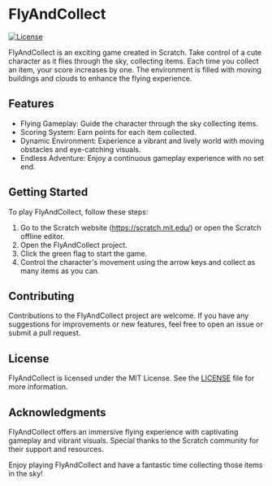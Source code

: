# FlyAndCollect

[![License](https://img.shields.io/badge/License-MIT-blue.svg)](https://opensource.org/licenses/MIT)

FlyAndCollect is an exciting game created in Scratch. Take control of a cute character as it flies through the sky, collecting items. Each time you collect an item, your score increases by one. The environment is filled with moving buildings and clouds to enhance the flying experience.

## Features

- Flying Gameplay: Guide the character through the sky collecting items.
- Scoring System: Earn points for each item collected.
- Dynamic Environment: Experience a vibrant and lively world with moving obstacles and eye-catching visuals.
- Endless Adventure: Enjoy a continuous gameplay experience with no set end.

## Getting Started

To play FlyAndCollect, follow these steps:

1. Go to the Scratch website (https://scratch.mit.edu/) or open the Scratch offline editor.
2. Open the FlyAndCollect project.
3. Click the green flag to start the game.
4. Control the character's movement using the arrow keys and collect as many items as you can.

## Contributing

Contributions to the FlyAndCollect project are welcome. If you have any suggestions for improvements or new features, feel free to open an issue or submit a pull request.

## License

FlyAndCollect is licensed under the MIT License. See the [LICENSE](LICENSE) file for more information.

## Acknowledgments

FlyAndCollect offers an immersive flying experience with captivating gameplay and vibrant visuals. Special thanks to the Scratch community for their support and resources.

Enjoy playing FlyAndCollect and have a fantastic time collecting those items in the sky!

